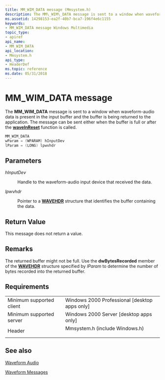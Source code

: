 ```yaml
---
title: MM_WIM_DATA message (Mmsystem.h)
description: The MM\_WIM\_DATA message is sent to a window when waveform-audio data is present in the input buffer and the buffer is being returned to the application. The message can be sent either when the buffer is full or after the waveInReset function is called.
ms.assetid: 14298153-ea2f-40b7-bca7-196f4e6c1155
keywords:
- MM_WIM_DATA message Windows Multimedia
topic_type:
- apiref
api_name:
- MM_WIM_DATA
api_location:
- Mmsystem.h
api_type:
- HeaderDef
ms.topic: reference
ms.date: 05/31/2018
---
```


# MM\_WIM\_DATA message

The **MM\_WIM\_DATA** message is sent to a window when waveform-audio data is present in the input buffer and the buffer is being returned to the application. The message can be sent either when the buffer is full or after the [**waveInReset**](/windows/win32/api/mmeapi/nf-mmeapi-waveinreset) function is called.


```C++
MM_WIM_DATA 
wParam = (WPARAM) hInputDev 
lParam = (LONG) lpwvhdr 
```



## Parameters

<dl> <dt>

<span id="hInputDev"></span><span id="hinputdev"></span><span id="HINPUTDEV"></span>*hInputDev*
</dt> <dd>

Handle to the waveform-audio input device that received the data.

</dd> <dt>

<span id="lpwvhdr"></span><span id="LPWVHDR"></span>*lpwvhdr*
</dt> <dd>

Pointer to a [**WAVEHDR**](/windows/win32/api/mmeapi/ns-mmeapi-wavehdr) structure that identifies the buffer containing the data.

</dd> </dl>

## Return Value

This message does not return a value.

## Remarks

The returned buffer might not be full. Use the **dwBytesRecorded** member of the [**WAVEHDR**](/windows/win32/api/mmeapi/ns-mmeapi-wavehdr) structure specified by *lParam* to determine the number of bytes recorded into the returned buffer.

## Requirements



|                                     |                                                                                                           |
|-------------------------------------|-----------------------------------------------------------------------------------------------------------|
| Minimum supported client<br/> | Windows 2000 Professional \[desktop apps only\]<br/>                                                |
| Minimum supported server<br/> | Windows 2000 Server \[desktop apps only\]<br/>                                                      |
| Header<br/>                   | <dl> <dt>Mmsystem.h (include Windows.h)</dt> </dl> |



## See also

<dl> <dt>

[Waveform Audio](waveform-audio.md)
</dt> <dt>

[Waveform Messages](waveform-messages.md)
</dt> </dl>

 

